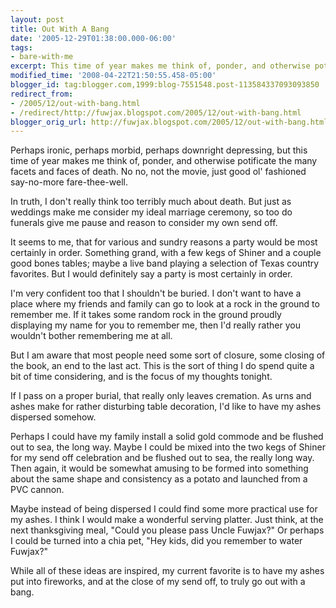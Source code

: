 ```yaml
---
layout: post
title: Out With A Bang
date: '2005-12-29T01:38:00.000-06:00'
tags:
- bare-with-me
excerpt: This time of year makes me think of, ponder, and otherwise potificate the many facets and faces of death.
modified_time: '2008-04-22T21:50:55.458-05:00'
blogger_id: tag:blogger.com,1999:blog-7551548.post-113584337093093850
redirect_from: 
- /2005/12/out-with-bang.html
- /redirect/http://fuwjax.blogspot.com/2005/12/out-with-bang.html
blogger_orig_url: http://fuwjax.blogspot.com/2005/12/out-with-bang.html
---
```


Perhaps ironic, perhaps morbid, perhaps downright depressing, but this time of year makes me think of, ponder, and otherwise potificate the many facets and faces of death.  No no, not the movie, just good ol' fashioned say-no-more fare-thee-well.  

In truth, I don't really think too terribly much about death.  But just as weddings make me consider my ideal marriage ceremony, so too do funerals give me pause and reason to consider my own send off.

It seems to me, that for various and sundry reasons a party would be most certainly in order.  Something grand, with a few kegs of Shiner and a couple good bones tables; maybe a live band playing a selection of Texas country favorites.  But I would definitely say a party is most certainly in order.

I'm very confident too that I shouldn't be buried.  I don't want to have a place where my friends and family can go to look at a rock in the ground to remember me.  If it takes some random rock in the ground proudly displaying my name for you to remember me, then I'd really rather you wouldn't bother remembering me at all.

But I am aware that most people need some sort of closure, some closing of the book, an end to the last act.  This is the sort of thing I do spend quite a bit of time considering, and is the focus of my thoughts tonight.

If I pass on a proper burial, that really only leaves cremation.  As urns and ashes make for rather disturbing table decoration, I'd like to have my ashes dispersed somehow.

Perhaps I could have my family install a solid gold commode and be flushed out to sea, the long way.  Maybe I could be mixed into the two kegs of Shiner for my send off celebration and be flushed out to sea, the really long way.  Then again, it would be somewhat amusing to be formed into something about the same shape and consistency as a potato and launched from a PVC cannon.

Maybe instead of being dispersed I could find some more practical use for my ashes.  I think I would make a wonderful serving platter.  Just think, at the next thanksgiving meal, "Could you please pass Uncle Fuwjax?"  Or perhaps I could be turned into a chia pet, "Hey kids, did you remember to water Fuwjax?"

While all of these ideas are inspired, my current favorite is to have my ashes put into fireworks, and at the close of my send off, to truly go out with a bang.